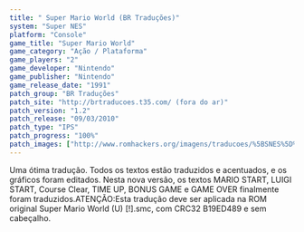 ```yaml
---
title: " Super Mario World (BR Traduções)"
system: "Super NES"
platform: "Console"
game_title: "Super Mario World"
game_category: "Ação / Plataforma"
game_players: "2"
game_developer: "Nintendo"
game_publisher: "Nintendo"
game_release_date: "1991"
patch_group: "BR Traduções"
patch_site: "http://brtraducoes.t35.com/ (fora do ar)"
patch_version: "1.2"
patch_release: "09/03/2010"
patch_type: "IPS"
patch_progress: "100%"
patch_images: ["http://www.romhackers.org/imagens/traducoes/%5BSNES%5D%20Super%20Mario%20World%20-%20BR%20Tradu%C3%A7%C3%B5es%20-%201.png","http://www.romhackers.org/imagens/traducoes/%5BSNES%5D%20Super%20Mario%20World%20-%20BR%20Tradu%C3%A7%C3%B5es%20-%202.png","http://www.romhackers.org/imagens/traducoes/%5BSNES%5D%20Super%20Mario%20World%20-%20BR%20Tradu%C3%A7%C3%B5es%20-%203.png"]
---
```

Uma ótima tradução. Todos os textos estão traduzidos e acentuados, e os gráficos foram editados. Nesta nova versão, os textos MARIO START, LUIGI START, Course Clear, TIME UP, BONUS GAME e GAME OVER finalmente foram traduzidos.ATENÇÃO:Esta tradução deve ser aplicada na ROM original Super Mario World (U) [!].smc, com CRC32 B19ED489 e sem cabeçalho.